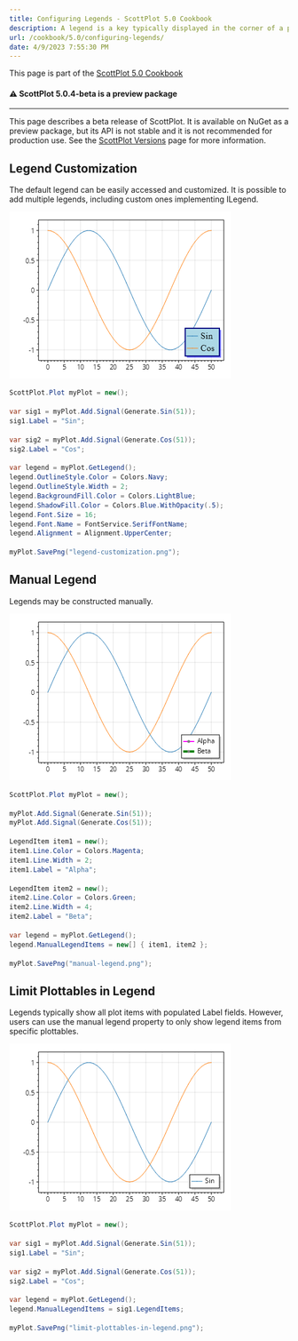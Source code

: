 ```yaml
---
title: Configuring Legends - ScottPlot 5.0 Cookbook
description: A legend is a key typically displayed in the corner of a plot
url: /cookbook/5.0/configuring-legends/
date: 4/9/2023 7:55:30 PM
---
```


This page is part of the [ScottPlot 5.0 Cookbook](../)


<div class='alert alert-warning' role='alert'><h4 class='alert-heading py-0 my-0'>⚠️ ScottPlot 5.0.4-beta is a preview package</h4><hr /><p class='mb-0'><span class='fw-semibold'>This page describes a beta release of ScottPlot.</span> It is available on NuGet as a preview package, but its API is not stable and it is not recommended for production use. See the <a href='https://scottplot.net/versions/'>ScottPlot Versions</a> page for more information. </p></div>



## Legend Customization

The default legend can be easily accessed and customized. It is possible to add multiple legends, including custom ones implementing ILegend.

[![](legend-customization.png)](legend-customization.png)

```cs
ScottPlot.Plot myPlot = new();

var sig1 = myPlot.Add.Signal(Generate.Sin(51));
sig1.Label = "Sin";

var sig2 = myPlot.Add.Signal(Generate.Cos(51));
sig2.Label = "Cos";

var legend = myPlot.GetLegend();
legend.OutlineStyle.Color = Colors.Navy;
legend.OutlineStyle.Width = 2;
legend.BackgroundFill.Color = Colors.LightBlue;
legend.ShadowFill.Color = Colors.Blue.WithOpacity(.5);
legend.Font.Size = 16;
legend.Font.Name = FontService.SerifFontName;
legend.Alignment = Alignment.UpperCenter;

myPlot.SavePng("legend-customization.png");
```


## Manual Legend

Legends may be constructed manually.

[![](manual-legend.png)](manual-legend.png)

```cs
ScottPlot.Plot myPlot = new();

myPlot.Add.Signal(Generate.Sin(51));
myPlot.Add.Signal(Generate.Cos(51));

LegendItem item1 = new();
item1.Line.Color = Colors.Magenta;
item1.Line.Width = 2;
item1.Label = "Alpha";

LegendItem item2 = new();
item2.Line.Color = Colors.Green;
item2.Line.Width = 4;
item2.Label = "Beta";

var legend = myPlot.GetLegend();
legend.ManualLegendItems = new[] { item1, item2 };

myPlot.SavePng("manual-legend.png");
```


## Limit Plottables in Legend

Legends typically show all plot items with populated Label fields. However, users can use the manual legend property to only show legend items from specific plottables.

[![](limit-plottables-in-legend.png)](limit-plottables-in-legend.png)

```cs
ScottPlot.Plot myPlot = new();

var sig1 = myPlot.Add.Signal(Generate.Sin(51));
sig1.Label = "Sin";

var sig2 = myPlot.Add.Signal(Generate.Cos(51));
sig2.Label = "Cos";

var legend = myPlot.GetLegend();
legend.ManualLegendItems = sig1.LegendItems;

myPlot.SavePng("limit-plottables-in-legend.png");
```

